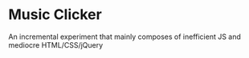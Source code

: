 # Music Clicker
An incremental experiment that mainly composes of inefficient JS and mediocre HTML/CSS/jQuery
